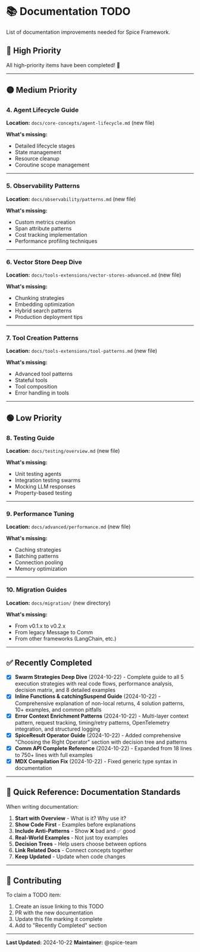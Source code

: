 # 📚 Documentation TODO

List of documentation improvements needed for Spice Framework.

## 🔴 High Priority

All high-priority items have been completed! 🎉

---

## 🟡 Medium Priority

### 4. Agent Lifecycle Guide

**Location:** `docs/core-concepts/agent-lifecycle.md` (new file)

**What's missing:**
- Detailed lifecycle stages
- State management
- Resource cleanup
- Coroutine scope management

---

### 5. Observability Patterns

**Location:** `docs/observability/patterns.md` (new file)

**What's missing:**
- Custom metrics creation
- Span attribute patterns
- Cost tracking implementation
- Performance profiling techniques

---

### 6. Vector Store Deep Dive

**Location:** `docs/tools-extensions/vector-stores-advanced.md` (new file)

**What's missing:**
- Chunking strategies
- Embedding optimization
- Hybrid search patterns
- Production deployment tips

---

### 7. Tool Creation Patterns

**Location:** `docs/tools-extensions/tool-patterns.md` (new file)

**What's missing:**
- Advanced tool patterns
- Stateful tools
- Tool composition
- Error handling in tools

---

## 🟢 Low Priority

### 8. Testing Guide

**Location:** `docs/testing/overview.md` (new file)

**What's missing:**
- Unit testing agents
- Integration testing swarms
- Mocking LLM responses
- Property-based testing

---

### 9. Performance Tuning

**Location:** `docs/advanced/performance.md` (new file)

**What's missing:**
- Caching strategies
- Batching patterns
- Connection pooling
- Memory optimization

---

### 10. Migration Guides

**Location:** `docs/migration/` (new directory)

**What's missing:**
- From v0.1.x to v0.2.x
- From legacy Message to Comm
- From other frameworks (LangChain, etc.)

---

## ✅ Recently Completed

- [x] **Swarm Strategies Deep Dive** (2024-10-22) - Complete guide to all 5 execution strategies with real code flows, performance analysis, decision matrix, and 8 detailed examples
- [x] **Inline Functions & catchingSuspend Guide** (2024-10-22) - Comprehensive explanation of non-local returns, 4 solution patterns, 10+ examples, and common pitfalls
- [x] **Error Context Enrichment Patterns** (2024-10-22) - Multi-layer context pattern, request tracking, timing/retry patterns, OpenTelemetry integration, and structured logging
- [x] **SpiceResult Operator Guide** (2024-10-22) - Added comprehensive "Choosing the Right Operator" section with decision tree and patterns
- [x] **Comm API Complete Reference** (2024-10-22) - Expanded from 18 lines to 750+ lines with full examples
- [x] **MDX Compilation Fix** (2024-10-22) - Fixed generic type syntax in documentation

---

## 📝 Quick Reference: Documentation Standards

When writing documentation:

1. **Start with Overview** - What is it? Why use it?
2. **Show Code First** - Examples before explanations
3. **Include Anti-Patterns** - Show ❌ bad and ✅ good
4. **Real-World Examples** - Not just toy examples
5. **Decision Trees** - Help users choose between options
6. **Link Related Docs** - Connect concepts together
7. **Keep Updated** - Update when code changes

---

## 🤝 Contributing

To claim a TODO item:
1. Create an issue linking to this TODO
2. PR with the new documentation
3. Update this file marking it complete
4. Add to "Recently Completed" section

---

**Last Updated:** 2024-10-22
**Maintainer:** @spice-team
